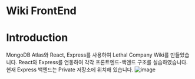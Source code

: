 # Wiki FrontEnd

# Introduction
MongoDB Atlas와 React, Express를 사용하여 Lethal Company Wiki를 만들었습니다.
React와 Express를 연동하여 각각 프론트엔드-백엔드 구조를 실습하였습니다.
현재 Express 백엔드는 Private 저장소에 위치해 있습니다.
![image](https://github.com/user-attachments/assets/db57b4fb-aedf-4c2a-9ccc-e32c5fc5fef6)
